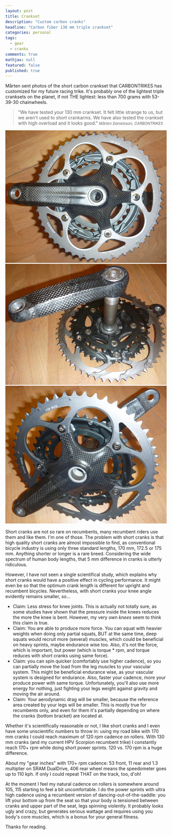 ```yaml
---
layout: post
title: Crankset
description: "Custom carbon cranks"
headline: "Carbon fiber 130 mm triple crankset"
categories: personal
tags: 
  - gear
  - cranks
comments: true
mathjax: null
featured: false
published: true
---
```


Mårten sent photos of the short carbon crankset that CARBONTRIKES has customized for my future racing trike. It's probably one of
the lightest triple cranksets on the planet, if not THE lightest: less than 700 grams with 53-39-30 chainwheels.

>&quot;We have tested your 130 mm crankset. It felt little strange to us, but we aren't used to short crankarms. 
We have also tested the crankset with high overload and it looks good.&quot;
> <cite><small>Mårten Danielsson, CARBONTRIKES</small><cite>

![Crankset photo 1](/images/crankset_Pekka_1.jpg)
![Crankset photo 2](/images/crankset_Pekka_2.jpg)
![Crankset photo 3](/images/crankset_Pekka_3.jpg)

Short cranks are not so rare on recumbents, many recumbent riders use them and like them. I'm one of those.
The problem with short cranks is that high quality short cranks are almost impossible to find, as conventional bicycle industry
is using only three standard lengths, 170 mm, 172.5 or 175 mm. Anything shorter or longer is a rare breed.
Considering the wide spectrum of human body lengths, that 5 mm difference in cranks is utterly ridiculous.

However, I have not seen a single scientifical study, which explains why short cranks would have a positive effect in cycling performance.
It might even be so that the optimum crank length is different for upright and recumbent bicycles. 
Nevertheless, with short cranks your knee angle evidently remains smaller, so...

* Claim: Less stress for knee joints. This is actually not totally sure, as some studies have shown that the pressure inside the knees reduces 
the more the knee is bent. However, my very _own knees_ seem to think this claim is true.
* Claim: You are able to produce more force. You can squat with heavier weights when doing only partial squats, BUT at the same time, deep
squats would recruit more (several) muscles, which could be beneficial on heavy sprints, maybe endurance wise too. Also, it's not the
force, which is important, but power (which is torque * rpm, and torque reduces with short cranks using same force). 
* Claim: you can spin quicker (comfortably use higher cadence), so you can partially move the load from the leg muscles to your vascular system.
This might be beneficial endurance wise, as your vascular system is designed for endurance. Also, faster your cadence, more your produce power with same torque. 
Unfortunately, you'll also use more energy for nothing, just fighting your legs weight against gravity and moving the air around.
* Claim: Your aerodynamic drag will be smaller, because the reference area created by your legs will be smaller. This is mostly true for
recumbents only, and even for them it's partially depending on where the cranks (bottom bracket) are located at.

Whether it's scientifically reasonable or not, I like short cranks and I even have some unscientific numbers to throw in:
using my road bike with 170 mm cranks I could reach maximum of 120 rpm cadence on rollers. With 130 mm cranks (and my current HPV Scorpion recumbent trike)
I constantly reach 170+ rpm while doing short power sprints. 120 vs. 170 rpm is a huge difference. 

About my "gear inches" with 170+ rpm cadence: 53 front, 11 rear and 1.3 multiplier on SRAM DualDrive, 406 rear wheel
means the speedometer goes up to 110 kph. If only I could repeat THAT on the track, too, d'oh! 

At the moment I feel my natural cadence on rollers 
is somewhere around 105, 115 starting to feel a bit uncomfortable. I do the power sprints with ultra high cadence using a recumbent version of 
dancing-out-of-the-saddle: you lift your bottom up from the seat so that your body is tensioned between cranks and upper part of the seat, 
legs spinning violently. It probably looks ugly and crazy, but generates serious wattage and requires using you body's core muscles, which is a 
bonus for your general fitness.

Thanks for reading.	

